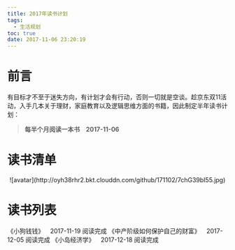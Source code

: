 ```yaml
---
title: 2017年读书计划
tags:
  - 生活规划
toc: true
date: 2017-11-06 23:20:19
---
```

# 前言
有目标才不至于迷失方向，有计划才会有行动，否则一切就是空谈。趁京东双11活动，入手几本关于理财，家庭教育以及逻辑思维方面的书籍，因此制定半年读书计划：
> <strong>每半个月阅读一本书&emsp;2017-11-06</strong>

# 读书清单
<center>
![avatar](http://oyh38rhr2.bkt.clouddn.com/github/171102/7chG39bI55.jpg)
</center>

# 读书列表
《小狗钱钱》&emsp;2017-11-19 阅读完成
《中产阶级如何保护自己的财富》&emsp;2017-12-05 阅读完成
《小岛经济学》&emsp;2017-12-18 阅读完成

<!--more-->
